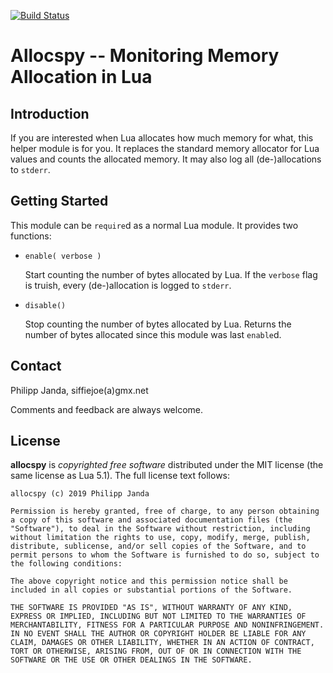 [![Build Status](https://travis-ci.org/siffiejoe/lua-allocspy.svg?branch=master)](https://travis-ci.org/siffiejoe/lua-allocspy)

#           Allocspy -- Monitoring Memory Allocation in Lua          #

##                           Introduction                           ##

If you are interested when Lua allocates how much memory for what,
this helper module is for you. It replaces the standard memory
allocator for Lua values and counts the allocated memory. It may also
log all (de-)allocations to `stderr`.


##                          Getting Started                         ##

This module can be `require`d as a normal Lua module. It provides two
functions:

*   `enable( verbose )`

    Start counting the number of bytes allocated by Lua. If the
    `verbose` flag is truish, every (de-)allocation is logged to
    `stderr`.

*   `disable()`

    Stop counting the number of bytes allocated by Lua. Returns the
    number of bytes allocated since this module was last `enable`d.


##                              Contact                             ##

Philipp Janda, siffiejoe(a)gmx.net

Comments and feedback are always welcome.


##                              License                             ##

**allocspy** is *copyrighted free software* distributed under the MIT
license (the same license as Lua 5.1). The full license text follows:

    allocspy (c) 2019 Philipp Janda

    Permission is hereby granted, free of charge, to any person obtaining
    a copy of this software and associated documentation files (the
    "Software"), to deal in the Software without restriction, including
    without limitation the rights to use, copy, modify, merge, publish,
    distribute, sublicense, and/or sell copies of the Software, and to
    permit persons to whom the Software is furnished to do so, subject to
    the following conditions:

    The above copyright notice and this permission notice shall be
    included in all copies or substantial portions of the Software.

    THE SOFTWARE IS PROVIDED "AS IS", WITHOUT WARRANTY OF ANY KIND,
    EXPRESS OR IMPLIED, INCLUDING BUT NOT LIMITED TO THE WARRANTIES OF
    MERCHANTABILITY, FITNESS FOR A PARTICULAR PURPOSE AND NONINFRINGEMENT.
    IN NO EVENT SHALL THE AUTHOR OR COPYRIGHT HOLDER BE LIABLE FOR ANY
    CLAIM, DAMAGES OR OTHER LIABILITY, WHETHER IN AN ACTION OF CONTRACT,
    TORT OR OTHERWISE, ARISING FROM, OUT OF OR IN CONNECTION WITH THE
    SOFTWARE OR THE USE OR OTHER DEALINGS IN THE SOFTWARE.

